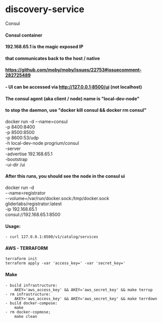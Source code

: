 # discovery-service
Consul

#### Consul container
#### 192.168.65.1 is the magic exposed IP
#### that communicates back to the host / native
#### https://github.com/moby/moby/issues/22753#issuecomment-282725489
#### - UI can be accessed via http://127.0.0.1:8500/ui (not localhost)
#### The consul agent (aka client / node) name is "local-dev-node"

#### to stop the daemon, use "docker kill consul && docker rm consul"


docker run -d --name=consul \
	-p 8400:8400 \
	-p 8500:8500 \
	-p 8600:53/udp \
	-h local-dev-node progrium/consul \
	-server \
	-advertise 192.168.65.1 \
	-bootstrap \
	-ui-dir /ui

#### After this runs, you should see the node in the consul ui
docker run -d \
    --name=registrator \
    --volume=/var/run/docker.sock:/tmp/docker.sock \
    gliderlabs/registrator:latest \
      -ip 192.168.65.1 \
      consul://192.168.65.1:8500

#### Usage:
	- curl 127.0.0.1:8500/v1/catalog/services


#### AWS - TERRAFORM
    terraform init
    terraform apply -var 'access_key=' -var 'secret_key='

#### Make
    - build infrastructure:
        AKEY='aws_access_key' && AKEY='aws_secret_key' && make terrup
    - rm infrastructure:
        AKEY='aws_access_key' && AKEY='aws_secret_key' && make terrdown
    - build docker-compose:
        make
    - rm docker-copmose;
        make clean